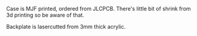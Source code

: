 Case is MJF printed, ordered from JLCPCB. There's little bit of shrink from 3d printing so be aware of that.

Backplate is lasercutted from 3mm thick acrylic.
